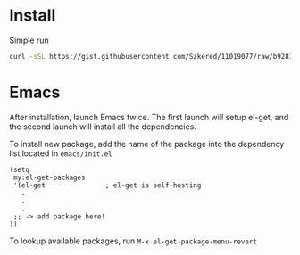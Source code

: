 Install
=======

Simple run
```Bash
curl -sSL https://gist.githubusercontent.com/Szkered/11019077/raw/b928154e965cd03e9a6abea480026874688aea4a/install.sh | bash

```
Emacs
=====

After installation, launch Emacs twice.
The first launch will setup el-get, and the second launch will install all the dependencies.

To install new package, add the name of the package into the dependency list located in `emacs/init.el`
```Lisp
(setq
 my:el-get-packages
 '(el-get				; el-get is self-hosting
   .
   .
   .
 ;; -> add package here!
))
```
To lookup available packages, run `M-x el-get-package-menu-revert`
